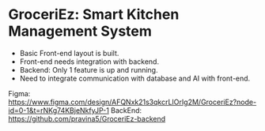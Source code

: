 # GroceriEz: Smart Kitchen Management System

- Basic Front-end layout is built. 
- Front-end needs integration with backend.
- Backend: Only 1 feature is up and running.
- Need to integrate communication with database and AI with front-end.

Figma: https://www.figma.com/design/AFQNxk21s3qkcrLIOrIg2M/GroceriEz?node-id=0-1&t=rNKg74KBjeNkfyJP-1 
BackEnd: https://github.com/pravina5/GroceriEz-backend
